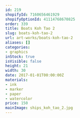 ```yaml
---
id: 219
shopifyId: 7160656461929
shopifyOptionId: 41114768670825
order: 339
title: Boats Koh Tao 2
slug: boats-koh-tao-2
url: art-works/boats-koh-tao-2
aliases: []
categories:
- graphics
inStock: true
isVisible: false
height: 21
width: 30
date: 2017-01-01T00:00:00Z
materials:
- ink
- marker
- paper
- watercolor
price: 150
mainImage: ships_koh_tao_2.jpg
---
```

